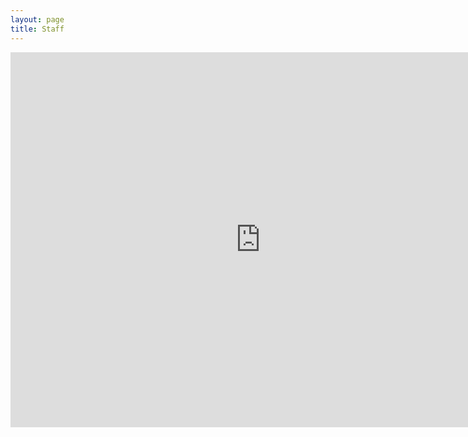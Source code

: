 ```yaml
---
layout: page
title: Staff
---
```


<iframe src="https://calendar.google.com/calendar/embed?src=andrew.cmu.edu_a8ldi576mejs0kvbv5btbqt8t0%40group.calendar.google.com&ctz=America%2FNew_York" style="border: 0" width="800" height="600" frameborder="0" scrolling="no"></iframe>
